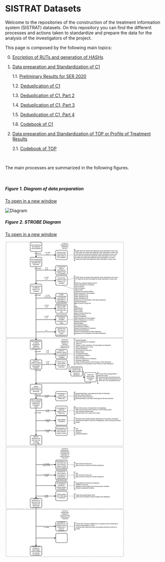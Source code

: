 # SISTRAT Datasets

Welcome to the repositories of the construction of the treatment information system (SISTRAT) datasets. On this repository you can find the different processes and actions taken to standardize and prepare the data for the analysis of the investigators of the project.

This page is composed by the following main topics:

0. [Encription of RUTs and generation of HASHs](Encript.html)

1. [Data preparation and Standardization of C1](Data_prep_C1) 

    1.1. [Preliminary Results for SER 2020](SER_Stata.html)
    
    1.2. [Deduplication of C1](Duplicates)
    
    1.3. [Deduplication of C1, Part 2](Duplicates2)
    
    1.4. [Deduplication of C1, Part 3](Duplicates3)
    
    1.5. [Deduplication of C1, Part 4](Duplicates4)
    
    1.6. [Codebook of C1](codebook)
  
2. [Data preparation and Standardization of TOP or Profile of Treatment Results](Data_prep_TOP)

    2.1. [Codebook of TOP](codebook_TOP)


<br>

The main processes are summarized in the following figures.

<br>

##### Figure 1. Diagram of data preparation
<a href="https://fondecytacc.github.io/SUD_health_Chile.github.io/Figures/RUT_Administraci%C3%B3n.svg" target="_blank">To open in a new window</a>

![Diagram](Figures/RUT_Administración.svg) 

##### Figure 2. STROBE Diagram
<a href="https://fondecytacc.github.io/SUD_health_Chile.github.io/Figures/Diagram_STROBE.svg" target="_blank">To open in a new window</a>

![STROBE](Figures/Diagram_STROBE.svg)